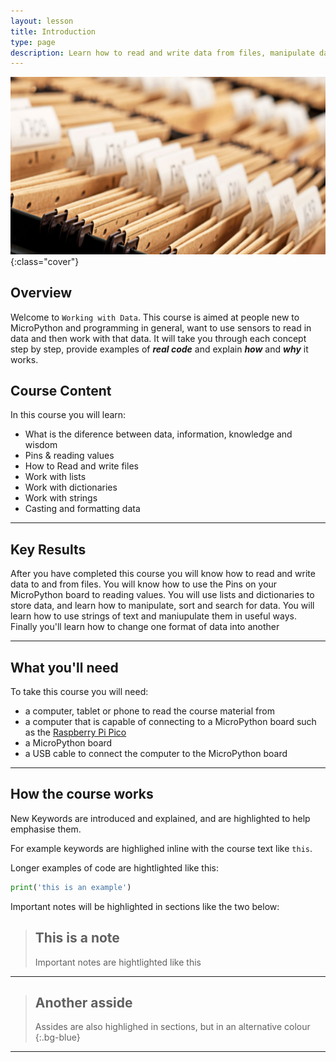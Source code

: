 ```yaml
---
layout: lesson
title: Introduction
type: page
description: Learn how to read and write data from files, manipulate data and present it back in meaningful ways
---
```


![Cover photo of students in a classroom](assets/files.jpg){:class="cover"}

## Overview

Welcome to `Working with Data`. This course is aimed at people new to MicroPython and programming in general, want to use sensors to read in data and then work with that data. It will take you through each concept step by step, provide examples of ***real code*** and explain ***how*** and ***why*** it works.

## Course Content

In this course you will learn:

* What is the diference between data, information, knowledge and wisdom
* Pins & reading values
* How to Read and write files
* Work with lists
* Work with dictionaries
* Work with strings
* Casting and formatting data

---

## Key Results

After you have completed this course you will know how to read and write data to and from files. You will know how to use the Pins on your MicroPython board to reading values. You will use lists and dictionaries to store data, and learn how to manipulate, sort and search for data. You will learn how to use strings of text and maniupulate them in useful ways. Finally you'll learn how to change one format of data into another

---
## What you'll need

To take this course you will need:

* a computer, tablet or phone to read the course material from
* a computer that is capable of connecting to a MicroPython board such as the [Raspberry Pi Pico](https://www.raspberrypi.com)
* a MicroPython board
* a USB cable to connect the computer to the MicroPython board

---

## How the course works

New Keywords are introduced and explained, and are highlighted to help emphasise them. 

For example keywords are highlighed inline with the course text like `this`.

Longer examples of code are hightlighted like this:

```python
print('this is an example')
```

Important notes will be highlighted in sections like the two below:

> ## This is a note
>
> Important notes are hightlighted like this

---

> ## Another asside
>
> Assides are also highlighed in sections, but in an alternative colour
{:.bg-blue}

---
